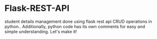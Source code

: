 # Flask-REST-API

student details management done using flask rest api CRUD operations in python.. Additionally, python code has its own comments for easy and simple understanding. Let's make it!
